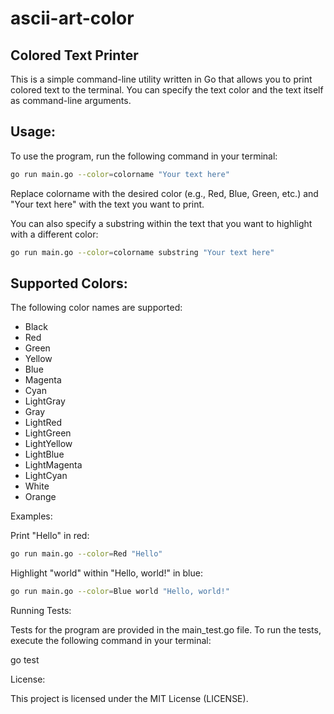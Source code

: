 # ascii-art-color

## Colored Text Printer

This is a simple command-line utility written in Go that allows you to print colored text to the terminal. You can specify the text color and the text itself as command-line arguments.

## Usage:

To use the program, run the following command in your terminal:

```bash
go run main.go --color=colorname "Your text here"
```

Replace colorname with the desired color (e.g., Red, Blue, Green, etc.) and "Your text here" with the text you want to print.

You can also specify a substring within the text that you want to highlight with a different color:

```bash
go run main.go --color=colorname substring "Your text here"
```

## Supported Colors:

The following color names are supported:

- Black
- Red
- Green
- Yellow
- Blue
- Magenta
- Cyan
- LightGray
- Gray
- LightRed
- LightGreen
- LightYellow
- LightBlue
- LightMagenta
- LightCyan
- White
- Orange

Examples:

Print "Hello" in red:

```bash
go run main.go --color=Red "Hello"
```

Highlight "world" within "Hello, world!" in blue:

```bash
go run main.go --color=Blue world "Hello, world!"
```

Running Tests:

Tests for the program are provided in the main_test.go file. To run the tests, execute the following command in your terminal:

go test

License:

This project is licensed under the MIT License (LICENSE).

